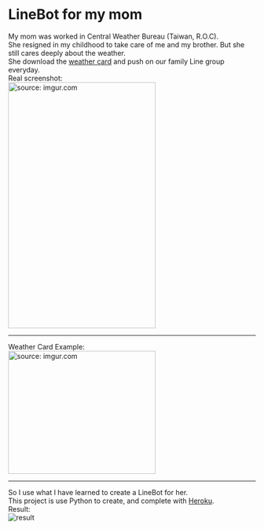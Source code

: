 # LineBot for my mom
My mom was worked in Central Weather Bureau (Taiwan, R.O.C).    
She resigned in my childhood to take care of me and my brother. But she still cares deeply about the weather.   
She download the [weather card](https://www.cwb.gov.tw/m/sv/ecardFB.php?ecls=5) and push on our family Line group everyday.   
Real screenshot:    
<a href="https://imgur.com/EiPasSV"><img src="https://i.imgur.com/EiPasSV.png"  width = "300" height = "500" title="source: imgur.com" /></a>

---

Weather Card Example:   
<a href="https://imgur.com/ZuDZMcm"><img src="https://i.imgur.com/ZuDZMcm.jpg" width = "300" height = "250" title="source: imgur.com" /></a>

---

So I use what I have learned to create a LineBot for her.   
This project is use Python to create, and complete with [Heroku](https://www.heroku.com).   
Result:   
![result](https://i.imgur.com/TEZndnz.gif)
